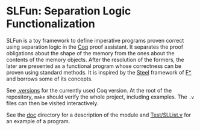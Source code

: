 SLFun: Separation Logic Functionalization
=========================================

SLFun is a toy framework to define imperative programs proven correct using
separation logic in the [Coq](https://coq.inria.fr/) proof assistant.
It separates the proof obligations about the shape of the memory from the ones
about the contents of the memory objects.
After the resolution of the formers, the later are presented as a functional
program whose correctness can be proven using standard methods.
It is inspired by the [Steel](https://github.com/FStarLang/steel) framework of
[F\*](http://www.fstar-lang.org/) and borrows some of its concepts.

See [.versions](./.versions) for the currently used Coq version.
At the root of the repository, `make` should verify the whole project,
including examples.
The `.v` files can then be visited interactively.

See the [doc](./doc) directory for a description of the module and
[Test/SLList.v](./Test/SLList.v) for an example of a program.
